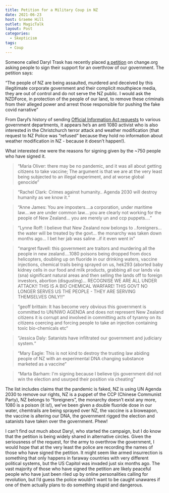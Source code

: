 ```yaml
---
title: Petition for a Military Coup in NZ
date: 2021-06-23
host: Graeme Hill
outlet: MagicTalk
layout: Post
categories:
  - Skepticism
tags:
  - Coup
---
```


Someone called Daryl Trask has recently placed [a petition](https://www.change.org/p/department-of-defence-military-arrest-nz-government) on change.org asking people to sign their support for an overthrow of our government. The petition says:

<!-- more -->

“The people of NZ are being assaulted, murdered and deceived by this illegitimate corporate government and their complicit mouthpiece media, they are out of control and do not serve the NZ public. I would ask the NZDForce, in protection of the people of our land, to remove these criminals from their alleged power and arrest those responsible for pushing the fake covid narrative”

From Daryl’s history of sending [Official Information Act requests](https://fyi.org.nz/user/daryl_trask) to various government departments, it appears he’s an anti 1080 activist who is also interested in the Christchurch terror attack and weather modification (that request to NZ Police was “refused” because they hold no information about weather modification in NZ - because it doesn’t happen!).

What interested me were the reasons for signing given by the ~750 people who have signed it.

> “Maria Oliver: there may be no pandemic, and it was all about getting citizens to take vaccine; The argument is that we are at the very least being subjected to an illegal experiment, and at worse global genocide”

> “Rachel Clark: Crimes against humanity.. Agenda 2030 will destroy humanity as we know it.“

> “Anne James: You are imposters....a corporation, under maritime law....we are under common law....you are clearly not working for the people of New Zealand... you are merely un and ccp puppets....”

> “Lynne Roff: I believe that New Zealand now belongs to ..foreigners…  the water will be treated by the govt…  the monarchy was taken down months ago... I bet her jab was saline ..if it even went in”

> “margret flavell: this government are traitors and murdering all the people in new zealand....1080 poisons being dropped from docs helicopters, doubling up on fluoride in our drinking waters, vaccine injections, chemical trails being sprayed on us, hek293 (aborted baby kidney cells in our food and milk products, grabbing all our lands via (sna) significant natural areas and then selling the lands off to foreign investors, abortion (disgusting)... RECOGNISE WE ARE ALL UNDER ATTACK!! THIS IS A BIO CHEMICAL WARFARE! THIS GOVT NO LONGER SERVES US THE PEOPLE - THEY ARE SERVING THEMSELVES ONLY!!“

> “geoff brittain: It has become very obvious this government is committed to UN/NWO AGENDA and does not represent New Zealand citizens it is corrupt and involved in committing acts of tyranny on its citizens coercing and forcing people to take an injection containing toxic bio-chemicals etc“

> “Jessica Daly: Satanists have infiltrated our government and judiciary system.“

> “Mary Eagle: This is not kind to destroy the trusting law abiding people of NZ with an experimental DNA changing substance marketed as a vaccine“

> “Marta Barham: I'm signing because I believe tjis government did not win the election and usurped their position via cheating”

The list includes claims that the pandemic is faked, NZ is using UN Agenda 2030 to remove our rights, NZ is a puppet of the CCP (Chinese Communist Party), NZ belongs to “foreigners”, the monarchy doesn’t exist any more, 1080 is a poison (it is!), we’ve been given a double fluoride dose in our water, chemtrails are being sprayed over NZ, the vaccine is a bioweapon, the vaccine is altering our DNA, the government rigged the election and satanists have taken over the government. Phew!

I can’t find out much about Daryl, who started the campaign, but I do know that the petition is being widely shared in alternative circles. Given the seriousness of the request, for the army to overthrow the government, I would hope that at the very least the police are recording the names of those who have signed the petition. It might seem like armed insurrection is something that only happens in faraway countries with very different political systems, but the US Capitol was invaded just six months ago. The vast majority of those who have signed the petition are likely peaceful people who have just been riled up by online personalities calling for revolution, but I’d guess the police wouldn’t want to be caught unawares if one of them actually plans to do something stupid and dangerous.
